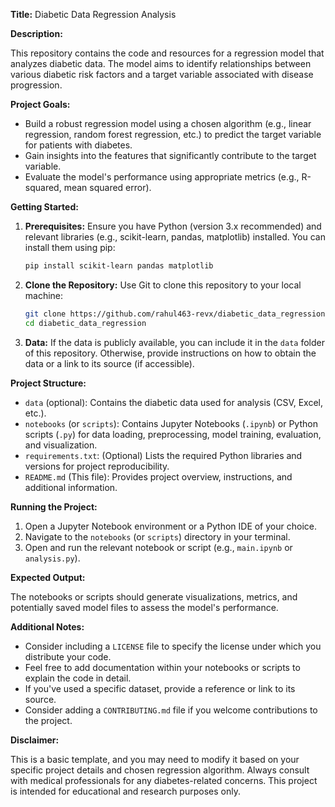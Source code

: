 **Title:** Diabetic Data Regression Analysis

**Description:**

This repository contains the code and resources for a regression model that analyzes diabetic data. The model aims to identify relationships between various diabetic risk factors and a target variable associated with disease progression.

**Project Goals:**

* Build a robust regression model using a chosen algorithm (e.g., linear regression, random forest regression, etc.) to predict the target variable for patients with diabetes.
* Gain insights into the features that significantly contribute to the target variable.
* Evaluate the model's performance using appropriate metrics (e.g., R-squared, mean squared error).

**Getting Started:**

1. **Prerequisites:** Ensure you have Python (version 3.x recommended) and relevant libraries (e.g., scikit-learn, pandas, matplotlib) installed. You can install them using pip:

   ```bash
   pip install scikit-learn pandas matplotlib
   ```

2. **Clone the Repository:** Use Git to clone this repository to your local machine:

   ```bash
   git clone https://github.com/rahul463-revx/diabetic_data_regression.git
   cd diabetic_data_regression
   ```

3. **Data:** If the data is publicly available, you can include it in the `data` folder of this repository. Otherwise, provide instructions on how to obtain the data or a link to its source (if accessible). 

**Project Structure:**

* `data` (optional): Contains the diabetic data used for analysis (CSV, Excel, etc.).
* `notebooks` (or `scripts`): Contains Jupyter Notebooks (`.ipynb`) or Python scripts (`.py`) for data loading, preprocessing, model training, evaluation, and visualization.
* `requirements.txt`: (Optional) Lists the required Python libraries and versions for project reproducibility.
* `README.md` (This file): Provides project overview, instructions, and additional information.

**Running the Project:**

1. Open a Jupyter Notebook environment or a Python IDE of your choice.
2. Navigate to the `notebooks` (or `scripts`) directory in your terminal.
3. Open and run the relevant notebook or script (e.g., `main.ipynb` or `analysis.py`).

**Expected Output:**

The notebooks or scripts should generate visualizations, metrics, and potentially saved model files to assess the model's performance.

**Additional Notes:**

* Consider including a `LICENSE` file to specify the license under which you distribute your code.
* Feel free to add documentation within your notebooks or scripts to explain the code in detail.
* If you've used a specific dataset, provide a reference or link to its source.
* Consider adding a `CONTRIBUTING.md` file if you welcome contributions to the project.

**Disclaimer:**

This is a basic template, and you may need to modify it based on your specific project details and chosen regression algorithm. Always consult with medical professionals for any diabetes-related concerns. This project is intended for educational and research purposes only.
